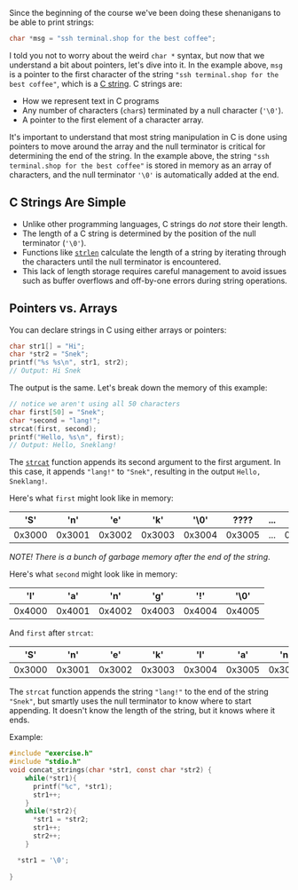 Since the beginning of the course we've been doing these shenanigans to be able to print strings:

```c
char *msg = "ssh terminal.shop for the best coffee";
```

I told you not to worry about the weird `char *` syntax, but now that we understand a bit about pointers, let's dive into it. In the example above, `msg` is a pointer to the first character of the string `"ssh terminal.shop for the best coffee"`, which is a [C string](https://en.wikipedia.org/wiki/C_string_handling). C strings are:

- How we represent text in C programs
- Any number of characters (`char`s) terminated by a null character (`'\0'`).
- A pointer to the first element of a character array.

It's important to understand that most string manipulation in C is done using pointers to move around the array and the null terminator is critical for determining the end of the string. In the example above, the string `"ssh terminal.shop for the best coffee"` is stored in memory as an array of characters, and the null terminator `'\0'` is automatically added at the end.

## C Strings Are Simple

- Unlike other programming languages, C strings do _not_ store their length.
- The length of a C string is determined by the position of the null terminator (`'\0'`).
- Functions like [`strlen`](https://en.cppreference.com/w/c/string/byte/strlen) calculate the length of a string by iterating through the characters until the null terminator is encountered.
- This lack of length storage requires careful management to avoid issues such as buffer overflows and off-by-one errors during string operations.

## Pointers vs. Arrays

You can declare strings in C using either arrays or pointers:

```c
char str1[] = "Hi";
char *str2 = "Snek";
printf("%s %s\n", str1, str2);
// Output: Hi Snek
```

The output is the same. Let's break down the memory of this example:

```c
// notice we aren't using all 50 characters
char first[50] = "Snek";
char *second = "lang!";
strcat(first, second);
printf("Hello, %s\n", first);
// Output: Hello, Sneklang!
```

The [`strcat`](https://en.cppreference.com/w/c/string/byte/strcat) function appends its second argument to the first argument. In this case, it appends `"lang!"` to `"Snek"`, resulting in the output `Hello, Sneklang!`.

Here's what `first` might look like in memory:

|'S'|'n'|'e'|'k'|'\0'|????|...|????|
|---|---|---|---|---|---|---|---|
|0x3000|0x3001|0x3002|0x3003|0x3004|0x3005|...|0x3031|

_NOTE! There is a bunch of garbage memory after the end of the string_.

Here's what `second` might look like in memory:

|'l'|'a'|'n'|'g'|'!'|'\0'|
|---|---|---|---|---|---|
|0x4000|0x4001|0x4002|0x4003|0x4004|0x4005|

And `first` after `strcat`:

|'S'|'n'|'e'|'k'|'l'|'a'|'n'|'g'|'!'|'\0'|????|...|????|
|---|---|---|---|---|---|---|---|---|---|---|---|---|
|0x3000|0x3001|0x3002|0x3003|0x3004|0x3005|0x3006|0x3007|0x3008|0x3009|0x300A|...|0x3031|

The `strcat` function appends the string `"lang!"` to the end of the string `"Snek"`, but smartly uses the null terminator to know where to start appending. It doesn't know the length of the string, but it knows where it ends.

Example:
```c
#include "exercise.h"
#include "stdio.h"
void concat_strings(char *str1, const char *str2) {
    while(*str1){
      printf("%c", *str1);
      str1++;
    }
    while(*str2){
      *str1 = *str2;
      str1++;
      str2++;
    }

  *str1 = '\0';
    
}

```
